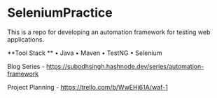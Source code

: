 # SeleniumPractice

This is a repo for developing an automation framework for testing web applications. 

**Tool Stack **
• Java 
• Maven
• TestNG
• Selenium 

Blog Series - https://subodhsingh.hashnode.dev/series/automation-framework

Project Planning - https://trello.com/b/WwEHj61A/waf-1
